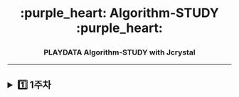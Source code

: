 <h1 align = "center">:purple_heart: Algorithm-STUDY :purple_heart:</p>
<h3 align = "center"> PLAYDATA Algorithm-STUDY with Jcrystal</p>

<hr>

<h2><details><summary> 1️⃣ 1주차 </summary>
<a href = "https://blog.naver.com/gomdorij/222378166335"><h5> :notebook_with_decorative_cover: 강의노트 : Stack, Queue </a>
<a href = "https://github.com/sujeong-jang-creator/Algorithm-STUDY/blob/main/1%EC%A3%BC%EC%B0%A8/%EC%A3%BC%EC%8B%9D%EA%B3%84%EC%82%B0%20%EB%AC%B8%EC%A0%9C%ED%92%80%EC%9D%B4.ipynb"><h5> :sweat_drops: [장수정] 주식계산 문제풀이 : 해결 :x: </a></details>
